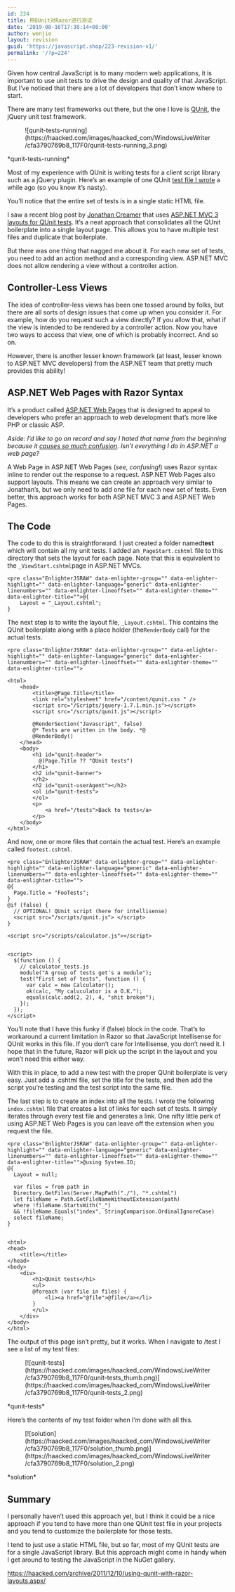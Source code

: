 ```yaml
---
id: 224
title: 用QUnit对Razor进行测试
date: '2019-08-16T17:38:14+08:00'
author: wenjie
layout: revision
guid: 'https://javascript.shop/223-revision-v1/'
permalink: '/?p=224'
---
```


Given how central JavaScript is to many modern web applications, it is important to use unit tests to drive the design and quality of that JavaScript. But I’ve noticed that there are a lot of developers that don’t know where to start.

There are many test frameworks out there, but the one I love is [QUnit](http://docs.jquery.com/QUnit), the jQuery unit test framework.

<figure class="wp-block-image">![qunit-tests-running](https://haacked.com/images/haacked_com/WindowsLiveWriter/cfa3790769b8_117F0/qunit-tests-running_3.png)</figure>*qunit-tests-running*

Most of my experience with QUnit is writing tests for a client script library such as a jQuery plugin. Here’s an example of one QUnit [test file I wrote](https://github.com/Haacked/jquery.undoable/blob/master/tests/index.html) a while ago (so you know it’s nasty).

You’ll notice that the entire set of tests is in a single static HTML file.

I saw a recent blog post by [Jonathan Creamer](http://jcreamerlive.com/) that uses [ASP.NET MVC 3 layouts for QUnit tests](http://freshbrewedcode.com/jonathancreamer/2011/12/08/qunit-layout-for-javascript-testing-in-asp-net-mvc3/). It’s a neat approach that consolidates all the QUnit boilerplate into a single layout page. This allows you to have multiple test files and duplicate that boilerplate.

But there was one thing that nagged me about it. For each new set of tests, you need to add an action method and a corresponding view. ASP.NET MVC does not allow rendering a view without a controller action.

## Controller-Less Views

The idea of controller-less views has been one tossed around by folks, but there are all sorts of design issues that come up when you consider it. For example, how do you request such a view directly? If you allow that, what if the view is intended to be rendered by a controller action. Now you have two ways to access that view, one of which is probably incorrect. And so on.

However, there is another lesser known framework (at least, lesser known to ASP.NET MVC developers) from the ASP.NET team that pretty much provides this ability!

## ASP.NET Web Pages with Razor Syntax

It’s a product called [ASP.NET Web Pages](http://www.asp.net/web-pages) that is designed to appeal to developers who prefer an approach to web development that’s more like PHP or classic ASP.

*Aside: I’d like to go on record and say I hated that name from the beginning because it [causes so much confusion](https://haacked.com/archive/2011/05/25/bin-deploying-asp-net-mvc-3.aspx). Isn’t everything I do in ASP.NET a web page?*

A Web Page in ASP.NET Web Pages (*see, confusing!*) uses Razor syntax inline to render out the response to a request. ASP.NET Web Pages also support layouts. This means we can create an approach very similar to Jonathan’s, but we only need to add one file for each new set of tests. Even better, this approach works for both ASP.NET MVC 3 and ASP.NET Web Pages.

## The Code

The code to do this is straightforward. I just created a folder named**test** which will contain all my unit tests. I added an`_PageStart.cshtml` file to this directory that sets the layout for each page. Note that this is equivalent to the `_ViewStart.cshtml`page in ASP.NET MVCs.

```
<pre class="EnlighterJSRAW" data-enlighter-group="" data-enlighter-highlight="" data-enlighter-language="generic" data-enlighter-linenumbers="" data-enlighter-lineoffset="" data-enlighter-theme="" data-enlighter-title="">@{
    Layout = "_Layout.cshtml";
}
```

The next step is to write the layout file, `_Layout.cshtml`. This contains the QUnit boilerplate along with a place holder (the`RenderBody` call) for the actual tests.

```
<pre class="EnlighterJSRAW" data-enlighter-group="" data-enlighter-highlight="" data-enlighter-language="generic" data-enlighter-linenumbers="" data-enlighter-lineoffset="" data-enlighter-theme="" data-enlighter-title="">

<html>
    <head>
        <title>@Page.Title</title>
        <link rel="stylesheet" href="/content/qunit.css " />
        <script src="/Scripts/jquery-1.7.1.min.js"></script>
        <script src="/scripts/qunit.js"></script>

        @RenderSection("Javascript", false)
        @* Tests are written in the body. *@
        @RenderBody()
    </head>
    <body>
        <h1 id="qunit-header">
          @(Page.Title ?? "QUnit tests")
        </h1>
        <h2 id="qunit-banner">
        </h2>
        <h2 id="qunit-userAgent"></h2>
        <ol id="qunit-tests">
        </ol>
        <p>
            <a href="/tests">Back to tests</a>
        </p>
    </body>
</html>
```

And now, one or more files that contain the actual test. Here’s an example called `footest.cshtml`.

```
<pre class="EnlighterJSRAW" data-enlighter-group="" data-enlighter-highlight="" data-enlighter-language="generic" data-enlighter-linenumbers="" data-enlighter-lineoffset="" data-enlighter-theme="" data-enlighter-title="">
@{
  Page.Title = "FooTests";
}
@if (false) {
  // OPTIONAL! QUnit script (here for intellisense)
  <script src="/scripts/qunit.js"> </script>
}

<script src="/scripts/calculator.js"></script>


<script>
  $(function () {
    // calculator_tests.js
    module("A group of tests get's a module");
    test("First set of tests", function () {
      var calc = new Calculator();
      ok(calc, "My caluculator is a O.K.");
      equals(calc.add(2, 2), 4, "shit broken");
    });
  });
</script>
```

You’ll note that I have this funky if (false) block in the code. That’s to workaround a current limitation in Razor so that JavaScript Intellisense for QUnit works in this file. If you don’t care for Intellisense, you don’t need it. I hope that in the future, Razor will pick up the script in the layout and you won’t need this either way.

With this in place, to add a new test with the proper QUnit boilerplate is very easy. Just add a .cshtml file, set the title for the tests, and then add the script you’re testing and the test script into the same file.

The last step is to create an index into all the tests. I wrote the following `index.cshtml` file that creates a list of links for each set of tests. It simply iterates through every test file and generates a link. One nifty little perk of using ASP.NET Web Pages is you can leave off the extension when you request the file.

```
<pre class="EnlighterJSRAW" data-enlighter-group="" data-enlighter-highlight="" data-enlighter-language="generic" data-enlighter-linenumbers="" data-enlighter-lineoffset="" data-enlighter-theme="" data-enlighter-title="">@using System.IO;
@{
  Layout = null;

  var files = from path in
  Directory.GetFiles(Server.MapPath("./"), "*.cshtml")
  let fileName = Path.GetFileNameWithoutExtension(path)
  where !fileName.StartsWith("_")
  && !fileName.Equals("index", StringComparison.OrdinalIgnoreCase)
  select fileName;
}


<html>
<head>
    <title></title>
</head>
<body>
    <div>
        <h1>QUnit tests</h1>
        <ul>
        @foreach (var file in files) {
            <li><a href="@file">@file</a></li>
        }
        </ul>
    </div>
</body>
</html>
```

The output of this page isn’t pretty, but it works. When I navigate to /test I see a list of my test files:

<figure class="wp-block-image">[![qunit-tests](https://haacked.com/images/haacked_com/WindowsLiveWriter/cfa3790769b8_117F0/qunit-tests_thumb.png)](https://haacked.com/images/haacked_com/WindowsLiveWriter/cfa3790769b8_117F0/qunit-tests_2.png)</figure>*qunit-tests*

Here’s the contents of my test folder when I’m done with all this.

<figure class="wp-block-image">[![solution](https://haacked.com/images/haacked_com/WindowsLiveWriter/cfa3790769b8_117F0/solution_thumb.png)](https://haacked.com/images/haacked_com/WindowsLiveWriter/cfa3790769b8_117F0/solution_2.png)</figure>*solution*

## Summary

I personally haven’t used this approach yet, but I think it could be a nice approach if you tend to have more than one QUnit test file in your projects and you tend to customize the boilerplate for those tests.

I tend to just use a static HTML file, but so far, most of my QUnit tests are for a single JavaScript library. But this approach might come in handy when I get around to testing the JavaScript in the NuGet gallery.

<https://haacked.com/archive/2011/12/10/using-qunit-with-razor-layouts.aspx/>

</body></html>